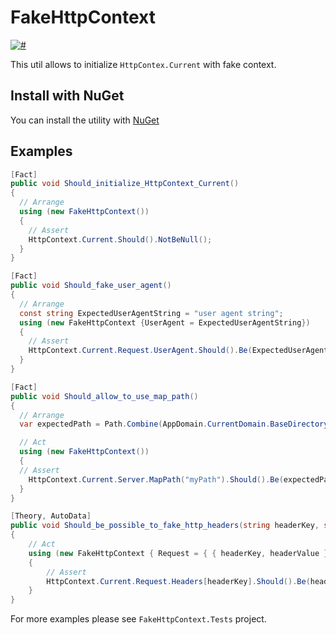 # FakeHttpContext

[![#](https://img.shields.io/nuget/v/FakeHttpContext.svg)](https://www.nuget.org/packages/FakeHttpContext/)

This util allows to initialize `HttpContex.Current` with fake context.

## Install with NuGet
You can install the utility with [NuGet](https://www.nuget.org/packages/FakeHttpContext/)

## Examples

```csharp
[Fact]
public void Should_initialize_HttpContext_Current()
{
  // Arrange
  using (new FakeHttpContext())
  {
    // Assert
    HttpContext.Current.Should().NotBeNull();
  }
}

[Fact]
public void Should_fake_user_agent()
{
  // Arrange
  const string ExpectedUserAgentString = "user agent string";
  using (new FakeHttpContext {UserAgent = ExpectedUserAgentString})
  {
    // Assert
    HttpContext.Current.Request.UserAgent.Should().Be(ExpectedUserAgentString);
  }
}

[Fact]
public void Should_allow_to_use_map_path()
{
  // Arrange
  var expectedPath = Path.Combine(AppDomain.CurrentDomain.BaseDirectory, "myPath");

  // Act
  using (new FakeHttpContext())
  {
  // Assert
    HttpContext.Current.Server.MapPath("myPath").Should().Be(expectedPath);
  }
}

[Theory, AutoData]
public void Should_be_possible_to_fake_http_headers(string headerKey, string headerValue)
{
    // Act
    using (new FakeHttpContext { Request = { { headerKey, headerValue } } })
    {
        // Assert
        HttpContext.Current.Request.Headers[headerKey].Should().Be(headerValue);
    }
}
```

For more examples please see `FakeHttpContext.Tests` project.
